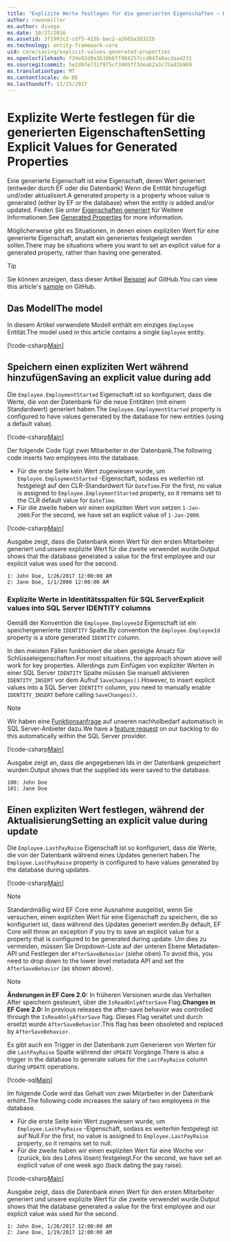 ```yaml
---
title: "Explizite Werte festlegen für die generierten Eigenschaften – EF Core"
author: rowanmiller
ms.author: divega
ms.date: 10/27/2016
ms.assetid: 3f1993c2-cdf5-425b-bac2-a2665a20322b
ms.technology: entity-framework-core
uid: core/saving/explicit-values-generated-properties
ms.openlocfilehash: f34e92d9a3b10b6ff904257ccd047a8acdaad231
ms.sourcegitcommit: 5e2d97e731f975cf3405ff3deab2a3c75ad1b969
ms.translationtype: MT
ms.contentlocale: de-DE
ms.lasthandoff: 11/15/2017
---
```

# <a name="setting-explicit-values-for-generated-properties"></a><span data-ttu-id="3a3e3-102">Explizite Werte festlegen für die generierten Eigenschaften</span><span class="sxs-lookup"><span data-stu-id="3a3e3-102">Setting Explicit Values for Generated Properties</span></span>

<span data-ttu-id="3a3e3-103">Eine generierte Eigenschaft ist eine Eigenschaft, deren Wert generiert (entweder durch EF oder die Datenbank) Wenn die Entität hinzugefügt und/oder aktualisiert.</span><span class="sxs-lookup"><span data-stu-id="3a3e3-103">A generated property is a property whose value is generated (either by EF or the database) when the entity is added and/or updated.</span></span> <span data-ttu-id="3a3e3-104">Finden Sie unter [Eigenschaften generiert](../modeling/generated-properties.md) für Weitere Informationen.</span><span class="sxs-lookup"><span data-stu-id="3a3e3-104">See [Generated Properties](../modeling/generated-properties.md) for more information.</span></span>

<span data-ttu-id="3a3e3-105">Möglicherweise gibt es Situationen, in denen einen expliziten Wert für eine generierte Eigenschaft, anstatt ein generiertes festgelegt werden sollen.</span><span class="sxs-lookup"><span data-stu-id="3a3e3-105">There may be situations where you want to set an explicit value for a generated property, rather than having one generated.</span></span>

> [!TIP]  
> <span data-ttu-id="3a3e3-106">Sie können anzeigen, dass dieser Artikel [Beispiel](https://github.com/aspnet/EntityFramework.Docs/tree/master/samples/core/Saving/Saving/ExplicitValuesGenerateProperties/) auf GitHub.</span><span class="sxs-lookup"><span data-stu-id="3a3e3-106">You can view this article's [sample](https://github.com/aspnet/EntityFramework.Docs/tree/master/samples/core/Saving/Saving/ExplicitValuesGenerateProperties/) on GitHub.</span></span>

## <a name="the-model"></a><span data-ttu-id="3a3e3-107">Das Modell</span><span class="sxs-lookup"><span data-stu-id="3a3e3-107">The model</span></span>

<span data-ttu-id="3a3e3-108">In diesem Artikel verwendete Modell enthält ein einziges `Employee` Entität.</span><span class="sxs-lookup"><span data-stu-id="3a3e3-108">The model used in this article contains a single `Employee` entity.</span></span>

[!code-csharp[Main](../../../samples/core/Saving/Saving/ExplicitValuesGenerateProperties/Employee.cs#Sample)]

## <a name="saving-an-explicit-value-during-add"></a><span data-ttu-id="3a3e3-109">Speichern einen expliziten Wert während hinzufügen</span><span class="sxs-lookup"><span data-stu-id="3a3e3-109">Saving an explicit value during add</span></span>

<span data-ttu-id="3a3e3-110">Die `Employee.EmploymentStarted` Eigenschaft ist so konfiguriert, dass die Werte, die von der Datenbank für die neue Entitäten (mit einem Standardwert) generiert haben.</span><span class="sxs-lookup"><span data-stu-id="3a3e3-110">The `Employee.EmploymentStarted` property is configured to have values generated by the database for new entities (using a default value).</span></span>

[!code-csharp[Main](../../../samples/core/Saving/Saving/ExplicitValuesGenerateProperties/EmployeeContext.cs#EmploymentStarted)]

<span data-ttu-id="3a3e3-111">Der folgende Code fügt zwei Mitarbeiter in der Datenbank.</span><span class="sxs-lookup"><span data-stu-id="3a3e3-111">The following code inserts two employees into the database.</span></span>
* <span data-ttu-id="3a3e3-112">Für die erste Seite kein Wert zugewiesen wurde, um `Employee.EmploymentStarted` -Eigenschaft, sodass es weiterhin ist festgelegt auf den CLR-Standardwert für `DateTime`.</span><span class="sxs-lookup"><span data-stu-id="3a3e3-112">For the first, no value is assigned to `Employee.EmploymentStarted` property, so it remains set to the CLR default value for `DateTime`.</span></span>
* <span data-ttu-id="3a3e3-113">Für die zweite haben wir einen expliziten Wert von setzen `1-Jan-2000`.</span><span class="sxs-lookup"><span data-stu-id="3a3e3-113">For the second, we have set an explicit value of `1-Jan-2000`.</span></span>

[!code-csharp[Main](../../../samples/core/Saving/Saving/ExplicitValuesGenerateProperties/Sample.cs#EmploymentStarted)]

<span data-ttu-id="3a3e3-114">Ausgabe zeigt, dass die Datenbank einen Wert für den ersten Mitarbeiter generiert und unsere explizite Wert für die zweite verwendet wurde.</span><span class="sxs-lookup"><span data-stu-id="3a3e3-114">Output shows that the database generated a value for the first employee and our explicit value was used for the second.</span></span>

``` Console
1: John Doe, 1/26/2017 12:00:00 AM
2: Jane Doe, 1/1/2000 12:00:00 AM
```

### <a name="explicit-values-into-sql-server-identity-columns"></a><span data-ttu-id="3a3e3-115">Explizite Werte in Identitätsspalten für SQL Server</span><span class="sxs-lookup"><span data-stu-id="3a3e3-115">Explicit values into SQL Server IDENTITY columns</span></span>

<span data-ttu-id="3a3e3-116">Gemäß der Konvention die `Employee.EmployeeId` Eigenschaft ist ein speichergenerierte `IDENTITY` Spalte.</span><span class="sxs-lookup"><span data-stu-id="3a3e3-116">By convention the `Employee.EmployeeId` property is a store generated `IDENTITY` column.</span></span>

<span data-ttu-id="3a3e3-117">In den meisten Fällen funktioniert die oben gezeigte Ansatz für Schlüsseleigenschaften.</span><span class="sxs-lookup"><span data-stu-id="3a3e3-117">For most situations, the approach shown above will work for key properties.</span></span> <span data-ttu-id="3a3e3-118">Allerdings zum Einfügen von expliziter Werten in einer SQL Server `IDENTITY` Spalte müssen Sie manuell aktivieren `IDENTITY_INSERT` vor dem Aufruf `SaveChanges()`.</span><span class="sxs-lookup"><span data-stu-id="3a3e3-118">However, to insert explicit values into a SQL Server `IDENTITY` column, you need to manually enable `IDENTITY_INSERT` before calling `SaveChanges()`.</span></span>

> [!NOTE]  
> <span data-ttu-id="3a3e3-119">Wir haben eine [Funktionsanfrage](https://github.com/aspnet/EntityFramework/issues/703) auf unseren nachholbedarf automatisch in SQL Server-Anbieter dazu.</span><span class="sxs-lookup"><span data-stu-id="3a3e3-119">We have a [feature request](https://github.com/aspnet/EntityFramework/issues/703) on our backlog to do this automatically within the SQL Server provider.</span></span>

[!code-csharp[Main](../../../samples/core/Saving/Saving/ExplicitValuesGenerateProperties/Sample.cs#EmployeeId)]

<span data-ttu-id="3a3e3-120">Ausgabe zeigt an, dass die angegebenen Ids in der Datenbank gespeichert wurden.</span><span class="sxs-lookup"><span data-stu-id="3a3e3-120">Output shows that the supplied ids were saved to the database.</span></span>

``` Console
100: John Doe
101: Jane Doe
```

## <a name="setting-an-explicit-value-during-update"></a><span data-ttu-id="3a3e3-121">Einen expliziten Wert festlegen, während der Aktualisierung</span><span class="sxs-lookup"><span data-stu-id="3a3e3-121">Setting an explicit value during update</span></span>

<span data-ttu-id="3a3e3-122">Die `Employee.LastPayRaise` Eigenschaft ist so konfiguriert, dass die Werte, die von der Datenbank während eines Updates generiert haben.</span><span class="sxs-lookup"><span data-stu-id="3a3e3-122">The `Employee.LastPayRaise` property is configured to have values generated by the database during updates.</span></span>

[!code-csharp[Main](../../../samples/core/Saving/Saving/ExplicitValuesGenerateProperties/EmployeeContext.cs#LastPayRaise)]

> [!NOTE]  
> <span data-ttu-id="3a3e3-123">Standardmäßig wird EF Core eine Ausnahme ausgelöst, wenn Sie versuchen, einen expliziten Wert für eine Eigenschaft zu speichern, die so konfiguriert ist, dass während des Updates generiert werden.</span><span class="sxs-lookup"><span data-stu-id="3a3e3-123">By default, EF Core will throw an exception if you try to save an explicit value for a property that is configured to be generated during update.</span></span> <span data-ttu-id="3a3e3-124">Um dies zu vermeiden, müssen Sie Dropdown-Liste auf der unteren Ebene Metadaten-API und Festlegen der `AfterSaveBehavior` (siehe oben).</span><span class="sxs-lookup"><span data-stu-id="3a3e3-124">To avoid this, you need to drop down to the lower level metadata API and set the `AfterSaveBehavior` (as shown above).</span></span>

> [!NOTE]  
> <span data-ttu-id="3a3e3-125">**Änderungen in EF Core 2.0:** In früheren Versionen wurde das Verhalten After speichern gesteuert, über die `IsReadOnlyAfterSave` Flag.</span><span class="sxs-lookup"><span data-stu-id="3a3e3-125">**Changes in EF Core 2.0:** In previous releases the after-save behavior was controlled through the `IsReadOnlyAfterSave` flag.</span></span> <span data-ttu-id="3a3e3-126">Dieses Flag veraltet und durch ersetzt wurde `AfterSaveBehavior`.</span><span class="sxs-lookup"><span data-stu-id="3a3e3-126">This flag has been obsoleted and replaced by `AfterSaveBehavior`.</span></span>

<span data-ttu-id="3a3e3-127">Es gibt auch ein Trigger in der Datenbank zum Generieren von Werten für die `LastPayRaise` Spalte während der `UPDATE` Vorgänge.</span><span class="sxs-lookup"><span data-stu-id="3a3e3-127">There is also a trigger in the database to generate values for the `LastPayRaise` column during `UPDATE` operations.</span></span>

[!code-sql[Main](../../../samples/core/Saving/Saving/ExplicitValuesGenerateProperties/employee_UPDATE.sql)]

<span data-ttu-id="3a3e3-128">Im folgende Code wird das Gehalt von zwei Mitarbeiter in der Datenbank erhöht.</span><span class="sxs-lookup"><span data-stu-id="3a3e3-128">The following code increases the salary of two employees in the database.</span></span>
* <span data-ttu-id="3a3e3-129">Für die erste Seite kein Wert zugewiesen wurde, um `Employee.LastPayRaise` -Eigenschaft, sodass es weiterhin festgelegt ist auf Null.</span><span class="sxs-lookup"><span data-stu-id="3a3e3-129">For the first, no value is assigned to `Employee.LastPayRaise` property, so it remains set to null.</span></span>
* <span data-ttu-id="3a3e3-130">Für die zweite haben wir einen expliziten Wert für eine Woche vor (zurück, bis des Lohns lösen) festgelegt.</span><span class="sxs-lookup"><span data-stu-id="3a3e3-130">For the second, we have set an explicit value of one week ago (back dating the pay raise).</span></span>

[!code-csharp[Main](../../../samples/core/Saving/Saving/ExplicitValuesGenerateProperties/Sample.cs#LastPayRaise)]

<span data-ttu-id="3a3e3-131">Ausgabe zeigt, dass die Datenbank einen Wert für den ersten Mitarbeiter generiert und unsere explizite Wert für die zweite verwendet wurde.</span><span class="sxs-lookup"><span data-stu-id="3a3e3-131">Output shows that the database generated a value for the first employee and our explicit value was used for the second.</span></span>

``` Console
1: John Doe, 1/26/2017 12:00:00 AM
2: Jane Doe, 1/19/2017 12:00:00 AM
```
